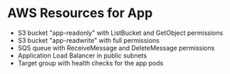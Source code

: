 # AWS Resources for App

- S3 bucket "app-readonly" with ListBucket and GetObject permissions
- S3 bucket "app-readwrite" with full permissions
- SQS queue with ReceiveMessage and DeleteMessage permissions
- Application Load Balancer in public subnets
- Target group with health checks for the app pods
